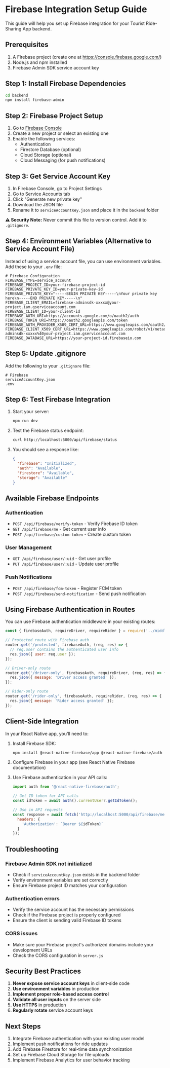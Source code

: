 # Firebase Integration Setup Guide

This guide will help you set up Firebase integration for your Tourist Ride-Sharing App backend.

## Prerequisites

1. A Firebase project (create one at https://console.firebase.google.com/)
2. Node.js and npm installed
3. Firebase Admin SDK service account key

## Step 1: Install Firebase Dependencies

```bash
cd backend
npm install firebase-admin
```

## Step 2: Firebase Project Setup

1. Go to [Firebase Console](https://console.firebase.google.com/)
2. Create a new project or select an existing one
3. Enable the following services:
   - Authentication
   - Firestore Database (optional)
   - Cloud Storage (optional)
   - Cloud Messaging (for push notifications)

## Step 3: Get Service Account Key

1. In Firebase Console, go to Project Settings
2. Go to Service Accounts tab
3. Click "Generate new private key"
4. Download the JSON file
5. Rename it to `serviceAccountKey.json` and place it in the `backend` folder

**⚠️ Security Note:** Never commit this file to version control. Add it to `.gitignore`.

## Step 4: Environment Variables (Alternative to Service Account File)

Instead of using a service account file, you can use environment variables. Add these to your `.env` file:

```env
# Firebase Configuration
FIREBASE_TYPE=service_account
FIREBASE_PROJECT_ID=your-firebase-project-id
FIREBASE_PRIVATE_KEY_ID=your-private-key-id
FIREBASE_PRIVATE_KEY="-----BEGIN PRIVATE KEY-----\nYour private key here\n-----END PRIVATE KEY-----\n"
FIREBASE_CLIENT_EMAIL=firebase-adminsdk-xxxxx@your-project.iam.gserviceaccount.com
FIREBASE_CLIENT_ID=your-client-id
FIREBASE_AUTH_URI=https://accounts.google.com/o/oauth2/auth
FIREBASE_TOKEN_URI=https://oauth2.googleapis.com/token
FIREBASE_AUTH_PROVIDER_X509_CERT_URL=https://www.googleapis.com/oauth2/v1/certs
FIREBASE_CLIENT_X509_CERT_URL=https://www.googleapis.com/robot/v1/metadata/x509/firebase-adminsdk-xxxxx%40your-project.iam.gserviceaccount.com
FIREBASE_DATABASE_URL=https://your-project-id.firebaseio.com
```

## Step 5: Update .gitignore

Add the following to your `.gitignore` file:

```gitignore
# Firebase
serviceAccountKey.json
.env
```

## Step 6: Test Firebase Integration

1. Start your server:
   ```bash
   npm run dev
   ```

2. Test the Firebase status endpoint:
   ```bash
   curl http://localhost:5000/api/firebase/status
   ```

3. You should see a response like:
   ```json
   {
     "firebase": "Initialized",
     "auth": "Available",
     "firestore": "Available",
     "storage": "Available"
   }
   ```

## Available Firebase Endpoints

### Authentication
- `POST /api/firebase/verify-token` - Verify Firebase ID token
- `GET /api/firebase/me` - Get current user info
- `POST /api/firebase/custom-token` - Create custom token

### User Management
- `GET /api/firebase/user/:uid` - Get user profile
- `PUT /api/firebase/user/:uid` - Update user profile

### Push Notifications
- `POST /api/firebase/fcm-token` - Register FCM token
- `POST /api/firebase/send-notification` - Send push notification

## Using Firebase Authentication in Routes

You can use Firebase authentication middleware in your existing routes:

```javascript
const { firebaseAuth, requireDriver, requireRider } = require('../middleware/firebase-auth');

// Protected route with Firebase auth
router.get('/protected', firebaseAuth, (req, res) => {
  // req.user contains the authenticated user info
  res.json({ user: req.user });
});

// Driver-only route
router.get('/driver-only', firebaseAuth, requireDriver, (req, res) => {
  res.json({ message: 'Driver access granted' });
});

// Rider-only route
router.get('/rider-only', firebaseAuth, requireRider, (req, res) => {
  res.json({ message: 'Rider access granted' });
});
```

## Client-Side Integration

In your React Native app, you'll need to:

1. Install Firebase SDK:
   ```bash
   npm install @react-native-firebase/app @react-native-firebase/auth
   ```

2. Configure Firebase in your app (see React Native Firebase documentation)

3. Use Firebase authentication in your API calls:
   ```javascript
   import auth from '@react-native-firebase/auth';

   // Get ID token for API calls
   const idToken = await auth().currentUser?.getIdToken();
   
   // Use in API requests
   const response = await fetch('http://localhost:5000/api/firebase/me', {
     headers: {
       'Authorization': `Bearer ${idToken}`
     }
   });
   ```

## Troubleshooting

### Firebase Admin SDK not initialized
- Check if `serviceAccountKey.json` exists in the backend folder
- Verify environment variables are set correctly
- Ensure Firebase project ID matches your configuration

### Authentication errors
- Verify the service account has the necessary permissions
- Check if the Firebase project is properly configured
- Ensure the client is sending valid Firebase ID tokens

### CORS issues
- Make sure your Firebase project's authorized domains include your development URLs
- Check the CORS configuration in `server.js`

## Security Best Practices

1. **Never expose service account keys** in client-side code
2. **Use environment variables** in production
3. **Implement proper role-based access control**
4. **Validate all user inputs** on the server side
5. **Use HTTPS** in production
6. **Regularly rotate** service account keys

## Next Steps

1. Integrate Firebase authentication with your existing user model
2. Implement push notifications for ride updates
3. Add Firebase Firestore for real-time data synchronization
4. Set up Firebase Cloud Storage for file uploads
5. Implement Firebase Analytics for user behavior tracking
